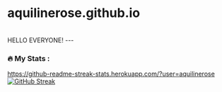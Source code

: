 # aquilinerose.github.io
<br>
HELLO EVERYONE!
---

### :fire: My Stats :
https://github-readme-streak-stats.herokuapp.com/?user=aquilinerose
[![GitHub Streak](http://github-readme-streak-stats.herokuapp.com?user=aquilinerose&theme=dark&background=000000)](https://git.io/streak-stats)

